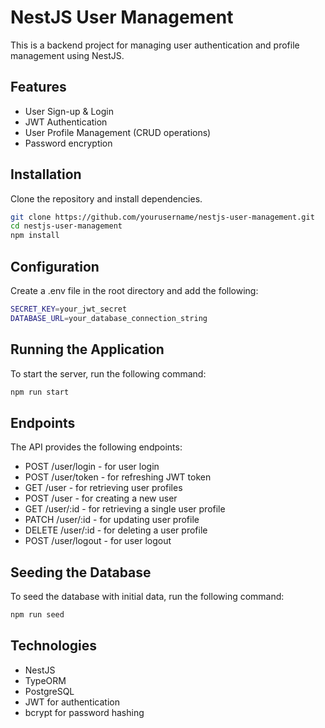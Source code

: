 # NestJS User Management

This is a backend project for managing user authentication and profile management using NestJS.

## Features

- User Sign-up & Login
- JWT Authentication
- User Profile Management (CRUD operations)
- Password encryption

## Installation

Clone the repository and install dependencies.

```bash
git clone https://github.com/yourusername/nestjs-user-management.git
cd nestjs-user-management
npm install
```

## Configuration

Create a .env file in the root directory and add the following:

```bash
SECRET_KEY=your_jwt_secret
DATABASE_URL=your_database_connection_string
```

## Running the Application

To start the server, run the following command:

```bash
npm run start
```

## Endpoints

The API provides the following endpoints:

- POST /user/login - for user login
- POST /user/token - for refreshing JWT token
- GET /user - for retrieving user profiles
- POST /user - for creating a new user
- GET /user/:id - for retrieving a single user profile
- PATCH /user/:id - for updating user profile
- DELETE /user/:id - for deleting a user profile
- POST /user/logout - for user logout

## Seeding the Database

To seed the database with initial data, run the following command:

```bash
npm run seed
```

## Technologies

- NestJS
- TypeORM
- PostgreSQL
- JWT for authentication
- bcrypt for password hashing

